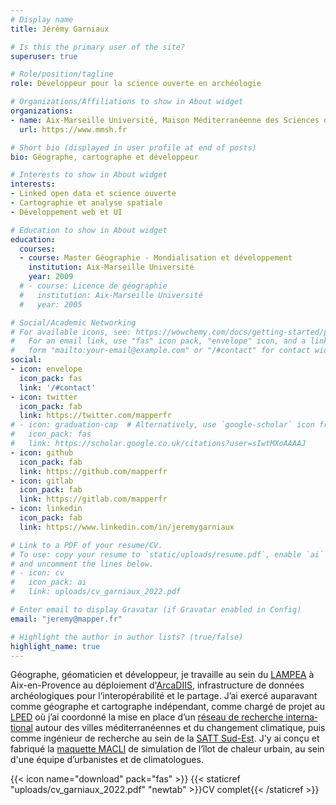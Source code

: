 ```yaml
---
# Display name
title: Jérémy Garniaux

# Is this the primary user of the site?
superuser: true

# Role/position/tagline
role: Développeur pour la science ouverte en archéologie

# Organizations/Affiliations to show in About widget
organizations:
- name: Aix-Marseille Université, Maison Méditerranéenne des Sciences de l'Homme
  url: https://www.mmsh.fr

# Short bio (displayed in user profile at end of posts)
bio: Géographe, cartographe et développeur

# Interests to show in About widget
interests:
- Linked open data et science ouverte
- Cartographie et analyse spatiale
- Développement web et UI

# Education to show in About widget
education:
  courses:
  - course: Master Géographie - Mondialisation et développement
    institution: Aix-Marseille Université
    year: 2009
  # - course: Licence de géographie
  #   institution: Aix-Marseille Université
  #   year: 2005

# Social/Academic Networking
# For available icons, see: https://wowchemy.com/docs/getting-started/page-builder/#icons
#   For an email link, use "fas" icon pack, "envelope" icon, and a link in the
#   form "mailto:your-email@example.com" or "/#contact" for contact widget.
social:
- icon: envelope
  icon_pack: fas
  link: '/#contact'
- icon: twitter
  icon_pack: fab
  link: https://twitter.com/mapperfr
# - icon: graduation-cap  # Alternatively, use `google-scholar` icon from `ai` icon pack
#   icon_pack: fas
#   link: https://scholar.google.co.uk/citations?user=sIwtMXoAAAAJ
- icon: github
  icon_pack: fab
  link: https://github.com/mapperfr
- icon: gitlab
  icon_pack: fab
  link: https://gitlab.com/mapperfr
- icon: linkedin
  icon_pack: fab
  link: https://www.linkedin.com/in/jeremygarniaux

# Link to a PDF of your resume/CV.
# To use: copy your resume to `static/uploads/resume.pdf`, enable `ai` icons in `params.toml`, 
# and uncomment the lines below.
# - icon: cv
#   icon_pack: ai
#   link: uploads/cv_garniaux_2022.pdf

# Enter email to display Gravatar (if Gravatar enabled in Config)
email: "jeremy@mapper.fr"

# Highlight the author in author lists? (true/false)
highlight_name: true
---
```


<!-- Je suis géographe et géomaticien de formation. Après avoir exercé comme cartographe indépendant, comme artiste-auteur au sein du collectif [La Folie Kilomètre](https://lafoliekilometre.org) ou comme géomaticien au service de la recherche en urbanisme et environnement, j'ai rejoint le [LAMPEA](https://lampea.cnrs.fr) en 2020 pour coordonner le développement d'[ArcaDIIS](https://arcadiis.science), infrastructure de données archéologiques pour l'interopérabilité et le partage. Je suis également chargé de cours en cartographie au sein du [Master Urba](https://master-urbanisme.www.univ-montp3.fr/fr/%C3%A9quipe/equipe-et-fonctionnement-p%C3%A9dagogique) de l'Université Paul Valéry à Montpellier, et à l'IUT de Béziers.

À long terme, j'essaie de mettre en oeuvre des approches créatives pour relever les défis contemporains à la croisée de la science et de la société, avec un focus sur la dimension spatiale et en utilisant des outils libres et open source. -->

Géo­graphe, géomaticien et développeur, je tra­vaille au sein du [LAMPEA](https://lampea.cnrs.fr) à Aix-en-Provence au déploiement d'[ArcaDIIS](https://arcadiis.science), infra­struc­ture de don­nées archéologiques pour l’in­teropéra­bil­ité et le partage. J’ai exercé aupar­a­vant comme géo­graphe et car­tographe indépen­dant, comme chargé de projet au [LPED](https://lped.fr) où j’ai coor­don­né la mise en place d’un [réseau de recherche inter­na­tion­al](http://mc3.lped.fr) autour des villes méditer­ranéennes et du change­ment climatique, puis comme ingénieur de recherche au sein de la [SATT Sud-Est](https://sattse.com/). J'y ai conçu et fab­riqué la [maque­tte MACLI](https://gomet.net/environnement-macli-un-kit-pedagogique-pour-comprendre-les-microclimats-urbains/) de sim­u­la­tion de l’îlot de chaleur urbain, au sein d'une équipe d’ur­ban­istes et de cli­ma­to­logues.  

{{< icon name="download" pack="fas" >}} {{< staticref "uploads/cv_garniaux_2022.pdf" "newtab" >}}CV complet{{< /staticref >}}
